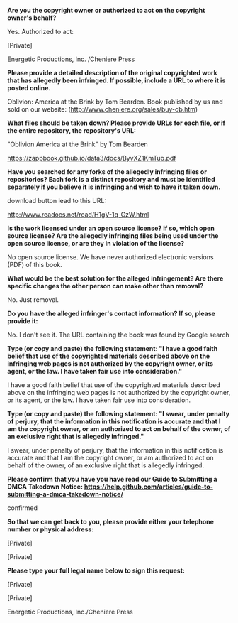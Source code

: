 **Are you the copyright owner or authorized to act on the copyright owner's behalf?**

Yes. Authorized to act:

[Private]

Energetic Productions, Inc. /Cheniere Press

**Please provide a detailed description of the original copyrighted work that has allegedly been infringed. If possible, include a URL to where it is posted online.**

Oblivion: America at the Brink by Tom Bearden. Book published by us and sold on our website: (http://www.cheniere.org/sales/buy-ob.htm)

**What files should be taken down? Please provide URLs for each file, or if the entire repository, the repository's URL:**

"Oblivion America at the Brink" by Tom Bearden

https://zappbook.github.io/data3/docs/ByvXZ1KmTub.pdf

**Have you searched for any forks of the allegedly infringing files or repositories? Each fork is a distinct repository and must be identified separately if you believe it is infringing and wish to have it taken down.**

download button lead to this URL:

http://www.readocs.net/read/H1gV-1q_GzW.html

**Is the work licensed under an open source license? If so, which open source license? Are the allegedly infringing files being used under the open source license, or are they in violation of the license?**

No open source license. We have never authorized electronic versions (PDF) of this book.

**What would be the best solution for the alleged infringement? Are there specific changes the other person can make other than removal?**

No. Just removal.

**Do you have the alleged infringer's contact information? If so, please provide it:**

No. I don't see it. The URL containing the book was found by Google search

**Type (or copy and paste) the following statement: "I have a good faith belief that use of the copyrighted materials described above on the infringing web pages is not authorized by the copyright owner, or its agent, or the law. I have taken fair use into consideration."**

I have a good faith belief that use of the copyrighted materials described above on the infringing web pages is not authorized by the copyright owner, or its agent, or the law. I have taken fair use into consideration.

**Type (or copy and paste) the following statement: "I swear, under penalty of perjury, that the information in this notification is accurate and that I am the copyright owner, or am authorized to act on behalf of the owner, of an exclusive right that is allegedly infringed."**

I swear, under penalty of perjury, that the information in this notification is accurate and that I am the copyright owner, or am authorized to act on behalf of the owner, of an exclusive right that is allegedly infringed.

**Please confirm that you have you have read our Guide to Submitting a DMCA Takedown Notice: https://help.github.com/articles/guide-to-submitting-a-dmca-takedown-notice/**

confirmed

**So that we can get back to you, please provide either your telephone number or physical address:**

[Private]

[Private]


**Please type your full legal name below to sign this request:**

[Private]

[Private]

Energetic Productions, Inc./Cheniere Press
